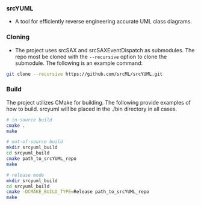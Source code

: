### srcYUML
* A tool for efficiently reverse engineering accurate UML class diagrams.

### Cloning
* The project uses srcSAX and srcSAXEventDispatch as submodules.  The repo most be cloned with the `--recursive` option to clone the submodule.  The following is an example command:
```bash
git clone --recursive https://github.com/srcML/srcYUML.git
```

### Build
The project utilizes CMake for building.
The following provide examples of how to build.  srcyuml will be placed in the ./bin directory in all cases.

```bash
# in-source build
cmake .
make

# out-of-source build
mkdir srcyuml_build
cd srcyuml_build
cmake path_to_srcYUML_repo
make

# release mode
mkdir srcyuml_build
cd srcyuml_build
cmake -DCMAKE_BUILD_TYPE=Release path_to_srcYUML_repo
make
```